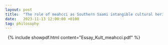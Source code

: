 ```yaml
---
layout: post
title:  "The role of meahcci as Southern Saami intangible cultural heritage in the Fosen wind park debate"
date:   2023-11-13 12:00:00 +0100
tag: philosophy
---
```





<!--more-->
&nbsp;
{% include showpdf.html content="Essay_Kult_meahcci.pdf" %}
